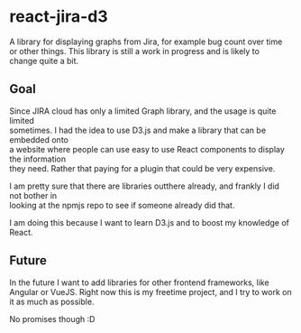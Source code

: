 # react-jira-d3
A library for displaying graphs from Jira, for example bug count over time  
or other things. This library is still a work in progress and is likely to  
change quite a bit.

## Goal
Since JIRA cloud has only a limited Graph library, and the usage is quite limited  
sometimes. I had the idea to use D3.js and make a library that can be embedded onto  
a website where people can use easy to use React components to display the information  
they need. Rather that paying for a plugin that could be very expensive.  

I am pretty sure that there are libraries outthere already, and frankly I did not bother in  
looking at the npmjs repo to see if someone already did that.  

I am doing this because I want to learn D3.js and to boost my knowledge of React.


## Future
In the future I want to add libraries for other frontend frameworks, like Angular or VueJS.
Right now this is my freetime project, and I try to work on it as much as possible.

No promises though :D
